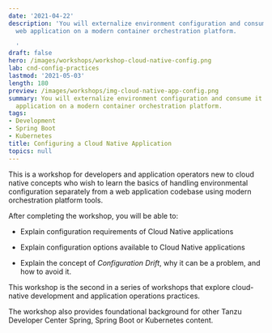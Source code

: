 ```yaml
---
date: '2021-04-22'
description: 'You will externalize environment configuration and consume it from a
  web application on a modern container orchestration platform.

  '
draft: false
hero: /images/workshops/workshop-cloud-native-config.png
lab: cnd-config-practices
lastmod: '2021-05-03'
length: 180
preview: /images/workshops/img-cloud-native-app-config.png
summary: You will externalize environment configuration and consume it from a web
  application on a modern container orchestration platform.
tags:
- Development
- Spring Boot
- Kubernetes
title: Configuring a Cloud Native Application
topics: null
---
```


This is a workshop for developers and application operators
new to cloud native concepts who wish to learn the basics of
handling environmental configuration separately from a web application
codebase using modern orchestration platform tools.

After completing the workshop, you will be able to:

-   Explain configuration requirements of Cloud Native applications

-   Explain configuration options available to Cloud Native applications

-   Explain the concept of *Configuration Drift*,
    why it can be a problem,
    and how to avoid it.

This workshop is the second in a series of workshops that explore
cloud-native development and application operations practices.

The workshop also provides foundational background for other Tanzu
Developer Center Spring, Spring Boot or Kubernetes content.